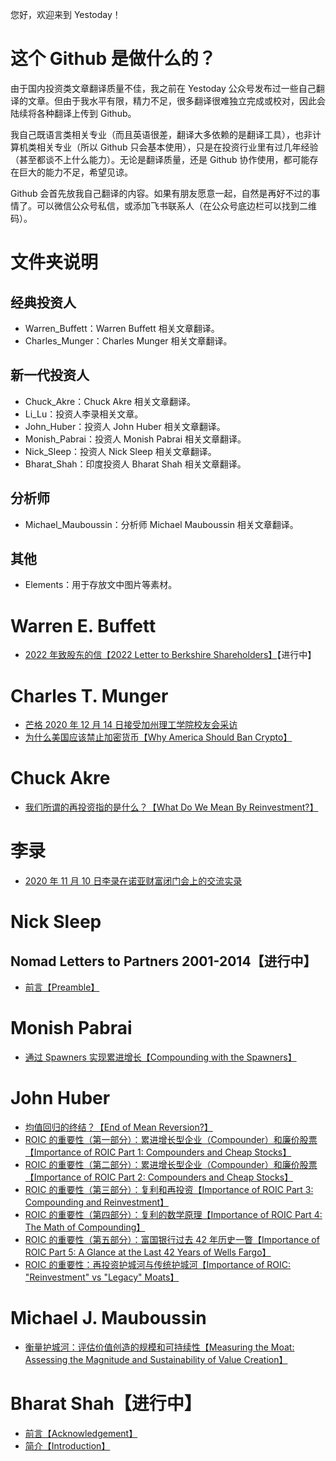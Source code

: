 您好，欢迎来到 Yestoday！

# 这个 Github 是做什么的？

由于国内投资类文章翻译质量不佳，我之前在 Yestoday 公众号发布过一些自己翻译的文章。但由于我水平有限，精力不足，很多翻译很难独立完成或校对，因此会陆续将各种翻译上传到 Github。

我自己既语言类相关专业（而且英语很差，翻译大多依赖的是翻译工具），也非计算机类相关专业（所以 Github 只会基本使用），只是在投资行业里有过几年经验（甚至都谈不上什么能力）。无论是翻译质量，还是 Github 协作使用，都可能存在巨大的能力不足，希望见谅。

Github 会首先放我自己翻译的内容。如果有朋友愿意一起，自然是再好不过的事情了。可以微信公众号私信，或添加飞书联系人（在公众号底边栏可以找到二维码）。

# 文件夹说明

## 经典投资人

- Warren_Buffett：Warren Buffett 相关文章翻译。
- Charles_Munger：Charles Munger 相关文章翻译。

## 新一代投资人

- Chuck_Akre：Chuck Akre 相关文章翻译。
- Li_Lu：投资人李录相关文章。
- John_Huber：投资人 John Huber 相关文章翻译。
- Monish_Pabrai：投资人 Monish Pabrai 相关文章翻译。
- Nick_Sleep：投资人 Nick Sleep 相关文章翻译。
- Bharat_Shah：印度投资人 Bharat Shah 相关文章翻译。

## 分析师

- Michael_Mauboussin：分析师 Michael Mauboussin 相关文章翻译。

## 其他

- Elements：用于存放文中图片等素材。

# Warren E. Buffett

- [2022 年致股东的信【2022 Letter to Berkshire Shareholders】](https://github.com/pzponge/Yestoday/blob/main/Warren_Buffett/2022_Letter_to_Berkshire_Shareholders.md)【进行中】

# Charles T. Munger

- [芒格 2020 年 12 月 14 日接受加州理工学院校友会采访](https://github.com/pzponge/Yestoday/blob/main/Charles_Munger/%E8%8A%92%E6%A0%BC%202020%20%E5%B9%B4%2012%20%E6%9C%88%2014%20%E6%97%A5%E6%8E%A5%E5%8F%97%E5%8A%A0%E5%B7%9E%E7%90%86%E5%B7%A5%E5%AD%A6%E9%99%A2%E6%A0%A1%E5%8F%8B%E4%BC%9A%E9%87%87%E8%AE%BF.md)
- [为什么美国应该禁止加密货币【Why America Should Ban Crypto】](https://github.com/pzponge/Yestoday/blob/main/Charles_Munger/Why_America_Should_Ban_Crypto.md)

# Chuck Akre

- [我们所谓的再投资指的是什么？【What Do We Mean By Reinvestment?】](https://github.com/pzponge/Yestoday/blob/main/Chuck_Akre/What_Do_We_Mean_By_Reinvestment.md)

# 李录

- [2020 年 11 月 10 日李录在诺亚财富闭门会上的交流实录](https://github.com/pzponge/Yestoday/blob/main/Li_Lu/2020%20%E5%B9%B4%2011%20%E6%9C%88%2010%20%E6%97%A5%E6%9D%8E%E5%BD%95%E5%9C%A8%E8%AF%BA%E4%BA%9A%E8%B4%A2%E5%AF%8C%E9%97%AD%E9%97%A8%E4%BC%9A%E4%B8%8A%E7%9A%84%E4%BA%A4%E6%B5%81%E5%AE%9E%E5%BD%95.md)

# Nick Sleep

## Nomad Letters to Partners 2001-2014【进行中】

- [前言【Preamble】](https://github.com/pzponge/Yestoday/blob/main/Nick_Sleep/Nomad_Letters_to_Partners_2001-2014/Preamble.md)

# Monish Pabrai

- [通过 Spawners 实现累进增长【Compounding with the Spawners】](https://github.com/pzponge/Yestoday/blob/main/Monish_Pabrai/Compounding_with_the_Spawners.md)

# John Huber

- [均值回归的终结？【End of Mean Reversion?】](https://github.com/pzponge/Yestoday/blob/main/John_Huber/End_of_Mean_Reversion.md)
- [ROIC 的重要性（第一部分）：累进增长型企业（Compounder）和廉价股票【Importance of ROIC Part 1: Compounders and Cheap Stocks】](https://github.com/pzponge/Yestoday/blob/main/John_Huber/Importance_of_ROIC_Part_1.md)
- [ROIC 的重要性（第二部分）：累进增长型企业（Compounder）和廉价股票【Importance of ROIC Part 2: Compounders and Cheap Stocks】](https://github.com/pzponge/Yestoday/blob/main/John_Huber/Importance_of_ROIC_Part_2.md)
- [ROIC 的重要性（第三部分）：复利和再投资【Importance of ROIC Part 3: Compounding and Reinvestment】](https://github.com/pzponge/Yestoday/blob/main/John_Huber/Importance_of_ROIC_Part_3.md)
- [ROIC 的重要性（第四部分）：复利的数学原理【Importance of ROIC Part 4: The Math of Compounding】](https://github.com/pzponge/Yestoday/blob/main/John_Huber/Importance_of_ROIC_Part_4.md)
- [ROIC 的重要性（第五部分）：富国银行过去 42 年历史一瞥【Importance of ROIC Part 5: A Glance at the Last 42 Years of Wells Fargo】](https://github.com/pzponge/Yestoday/blob/main/John_Huber/Importance_of_ROIC_Part_5.md)
- [ROIC 的重要性：再投资护城河与传统护城河【Importance of ROIC: "Reinvestment" vs "Legacy" Moats】](https://github.com/pzponge/Yestoday/blob/main/John_Huber/Importance_of_ROIC_Reinvestment_vs_Legacy_Moats.md)

# Michael J. Mauboussin

- [衡量护城河：评估价值创造的规模和可持续性【Measuring the Moat: Assessing the Magnitude and Sustainability of Value Creation】](https://github.com/pzponge/Yestoday/blob/main/Michael_Mauboussin/Measuring_the_Moat.md)

# Bharat Shah【进行中】

- [前言【Acknowledgement】](https://github.com/pzponge/Yestoday/blob/main/Bharat_Shah/Observations_Ideas_and_Reflections_of_Long-term_Value_and_Wealth_Creation_From_Equity_Investing/Acknowledgement.md)
- [简介【Introduction】](https://github.com/pzponge/Yestoday/blob/main/Bharat_Shah/Observations_Ideas_and_Reflections_of_Long-term_Value_and_Wealth_Creation_From_Equity_Investing/Introduction.md)
